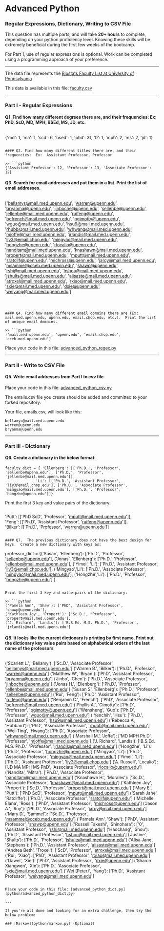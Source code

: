 # Advanced Python    

### Regular Expressions, Dictionary, Writing to CSV File  

This question has multiple parts, and will take **20+ hours** to complete, depending on your python proficiency level.  Knowing these skills will be extremely beneficial during the first few weeks of the bootcamp.

For Part 1, use of regular expressions is optional.  Work can be completed using a programming approach of your preference. 

---

The data file represents the [Biostats Faculty List at University of Pennsylvania](http://www.med.upenn.edu/cceb/biostat/faculty.shtml)

This data is available in this file:  [faculty.csv](python/faculty.csv)

--- 

### Part I - Regular Expressions  


#### Q1. Find how many different degrees there are, and their frequencies: Ex:  PhD, ScD, MD, MPH, BSEd, MS, JD, etc.

>> ```python  
{'md': 1, 'ma': 1, 'scd': 6, 'bsed': 1, 'phd': 31, '0': 1, 'mph': 2, 'ms': 2, 'jd': 1}  
```

#### Q2. Find how many different titles there are, and their frequencies:  Ex:  Assistant Professor, Professor

>> ```python  
{'Assistant Professor': 12, 'Professor': 13, 'Associate Professor': 12}  
```


#### Q3. Search for email addresses and put them in a list.  Print the list of email addresses.

>> ```python  
['bellamys@mail.med.upenn.edu', 'warren@upenn.edu', 'bryanma@upenn.edu', 'jinboche@upenn.edu', 'sellenbe@upenn.edu', 'jellenbe@mail.med.upenn.edu', 'ruifeng@upenn.edu', 'bcfrench@mail.med.upenn.edu', 'pgimotty@upenn.edu', 'wguo@mail.med.upenn.edu', 'hsu9@mail.med.upenn.edu', 'rhubb@mail.med.upenn.edu', 'whwang@mail.med.upenn.edu', 'mjoffe@mail.med.upenn.edu', 'jrlandis@mail.med.upenn.edu', 'liy3@email.chop.edu', 'mingyao@mail.med.upenn.edu', 'hongzhe@upenn.edu', 'rlocalio@upenn.edu', 'nanditam@mail.med.upenn.edu', 'knashawn@mail.med.upenn.edu', 'propert@mail.med.upenn.edu', 'mputt@mail.med.upenn.edu', 'sratclif@upenn.edu', 'michross@upenn.edu', 'jaroy@mail.med.upenn.edu', 'msammel@cceb.med.upenn.edu', 'shawp@upenn.edu', 'rshi@mail.med.upenn.edu', 'hshou@mail.med.upenn.edu', 'jshults@mail.med.upenn.edu', 'alisaste@mail.med.upenn.edu', 'atroxel@mail.med.upenn.edu', 'rxiao@mail.med.upenn.edu', 'sxie@mail.med.upenn.edu', 'dxie@upenn.edu', 'weiyang@mail.med.upenn.edu']  
```



#### Q4. Find how many different email domains there are (Ex:  mail.med.upenn.edu, upenn.edu, email.chop.edu, etc.).  Print the list of unique email domains.

>> ```python  
['mail.med.upenn.edu', 'upenn.edu', 'email.chop.edu', 'cceb.med.upenn.edu']  
```

Place your code in this file: [advanced_python_regex.py](python/advanced_python_regex.py)

---

### Part II - Write to CSV File

#### Q5.  Write email addresses from Part I to csv file

Place your code in this file: [advanced_python_csv.py](python/advanced_python_csv.py)

The emails.csv file you create should be added and committed to your forked repository.

Your file, emails.csv, will look like this:
```
bellamys@mail.med.upenn.edu
warren@upenn.edu
bryanma@upenn.edu
```

---

### Part III - Dictionary

#### Q6.  Create a dictionary in the below format:
```
faculty_dict = { 'Ellenberg': [['Ph.D.', 'Professor', 'sellenbe@upenn.edu'], ['Ph.D.', 'Professor', 'jellenbe@mail.med.upenn.edu']],
              'Li': [['Ph.D.', 'Assistant Professor', 'liy3@email.chop.edu'], ['Ph.D.', 'Associate Professor', 'mingyao@mail.med.upenn.edu'], ['Ph.D.', 'Professor', 'hongzhe@upenn.edu']]}
```
Print the first 3 key and value pairs of the dictionary:

>> ```python  
'Putt': [['PhD ScD', 'Professor', 'mputt@mail.med.upenn.edu']],  
'Feng': [['Ph.D', 'Assistant Professor', 'ruifeng@upenn.edu']],  
'Bilker': [['Ph.D.', 'Professor', 'warren@upenn.edu']]  
```

#### Q7.  The previous dictionary does not have the best design for keys.  Create a new dictionary with keys as:

```
professor_dict = {('Susan', 'Ellenberg'): ['Ph.D.', 'Professor', 'sellenbe@upenn.edu'], ('Jonas', 'Ellenberg'): ['Ph.D.', 'Professor', 'jellenbe@mail.med.upenn.edu'], ('Yimei', 'Li'): ['Ph.D.', 'Assistant Professor', 'liy3@email.chop.edu'], ('Mingyao','Li'): ['Ph.D.', 'Associate Professor', 'mingyao@mail.med.upenn.edu'], ('Hongzhe','Li'): ['Ph.D.', 'Professor', 'hongzhe@upenn.edu'] }
```

Print the first 3 key and value pairs of the dictionary:

>> ```python  
('Pamela Ann', 'Shaw'): ['PhD', 'Assistant Professor', 'shawp@upenn.edu'],  
('Kathleen Joy', 'Propert'): ['Sc.D.', 'Professor', 'propert@mail.med.upenn.edu'],  
('J. Richard', 'Landis'): ['B.S.Ed. M.S. Ph.D.', 'Professor', 'jrlandis@mail.med.upenn.edu']  
```

#### Q8.  It looks like the current dictionary is printing by first name.  Print out the dictionary key value pairs based on alphabetical orders of the last name of the professors

>> ```python  
('Scarlett L.', 'Bellamy'): ['Sc.D.', 'Associate Professor', 'bellamys@mail.med.upenn.edu']
('Warren B.', 'Bilker'): ['Ph.D.', 'Professor', 'warren@upenn.edu']
('Matthew W', 'Bryan'): ['PhD', 'Assistant Professor', 'bryanma@upenn.edu']
('Jinbo', 'Chen'): ['Ph.D.', 'Associate Professor', 'jinboche@upenn.edu']
('Jonas H.', 'Ellenberg'): ['Ph.D.', 'Professor', 'jellenbe@mail.med.upenn.edu']
('Susan S', 'Ellenberg'): ['Ph.D.', 'Professor', 'sellenbe@upenn.edu']
('Rui', 'Feng'): ['Ph.D', 'Assistant Professor', 'ruifeng@upenn.edu']
('Benjamin C.', 'French'): ['PhD', 'Associate Professor', 'bcfrench@mail.med.upenn.edu']
('Phyllis A.', 'Gimotty'): ['Ph.D', 'Professor', 'pgimotty@upenn.edu']
('Wensheng', 'Guo'): ['Ph.D', 'Professor', 'wguo@mail.med.upenn.edu']
('Yenchih', 'Hsu'): ['Ph.D.', 'Assistant Professor', 'hsu9@mail.med.upenn.edu']
('Rebecca A', 'Hubbard'): ['PhD', 'Associate Professor', 'rhubb@mail.med.upenn.edu']
('Wei-Ting', 'Hwang'): ['Ph.D.', 'Associate Professor', 'whwang@mail.med.upenn.edu']
('Marshall M.', 'Joffe'): ['MD MPH Ph.D', 'Professor', 'mjoffe@mail.med.upenn.edu']
('J. Richard', 'Landis'): ['B.S.Ed. M.S. Ph.D.', 'Professor', 'jrlandis@mail.med.upenn.edu']
('Hongzhe', 'Li'): ['Ph.D', 'Professor', 'hongzhe@upenn.edu']
('Mingyao', 'Li'): ['Ph.D.', 'Associate Professor', 'mingyao@mail.med.upenn.edu']
('Yimei', 'Li'): ['Ph.D.', 'Assistant Professor', 'liy3@email.chop.edu']
('A. Russell', 'Localio'): ['JD MA MPH MS PhD', 'Associate Professor', 'rlocalio@upenn.edu']
('Nandita', 'Mitra'): ['Ph.D.', 'Associate Professor', 'nanditam@mail.med.upenn.edu']
('Knashawn H.', 'Morales'): ['Sc.D.', 'Associate Professor', 'knashawn@mail.med.upenn.edu']
('Kathleen Joy', 'Propert'): ['Sc.D.', 'Professor', 'propert@mail.med.upenn.edu']
('Mary E.', 'Putt'): ['PhD ScD', 'Professor', 'mputt@mail.med.upenn.edu']
('Sarah Jane', 'Ratcliffe'): ['Ph.D.', 'Associate Professor', 'sratclif@upenn.edu']
('Michelle Elana', 'Ross'): ['PhD', 'Assistant Professor', 'michross@upenn.edu']
('Jason A.', 'Roy'): ['Ph.D.', 'Associate Professor', 'jaroy@mail.med.upenn.edu']
('Mary D.', 'Sammel'): ['Sc.D.', 'Professor', 'msammel@cceb.med.upenn.edu']
('Pamela Ann', 'Shaw'): ['PhD', 'Assistant Professor', 'shawp@upenn.edu']
('Russell Takeshi', 'Shinohara'): ['0', 'Assistant Professor', 'rshi@mail.med.upenn.edu']
('Haochang', 'Shou'): ['Ph.D.', 'Assistant Professor', 'hshou@mail.med.upenn.edu']
('Justine', 'Shults'): ['Ph.D.', 'Professor', 'jshults@mail.med.upenn.edu']
('Alisa Jane', 'Stephens'): ['Ph.D.', 'Assistant Professor', 'alisaste@mail.med.upenn.edu']
('Andrea Beth', 'Troxel'): ['ScD', 'Professor', 'atroxel@mail.med.upenn.edu']
('Rui', 'Xiao'): ['PhD', 'Assistant Professor', 'rxiao@mail.med.upenn.edu']
('Dawei', 'Xie'): ['PhD', 'Assistant Professor', 'dxie@upenn.edu']
('Sharon Xiangwen', 'Xie'): ['Ph.D.', 'Associate Professor', 'sxie@mail.med.upenn.edu']
('Wei (Peter)', 'Yang'): ['Ph.D.', 'Assistant Professor', 'weiyang@mail.med.upenn.edu']  
```

Place your code in this file: [advanced_python_dict.py](python/advanced_python_dict.py)

--- 

If you're all done and looking for an extra challenge, then try the below problem:  

### [Markov](python/markov.py) (Optional)

